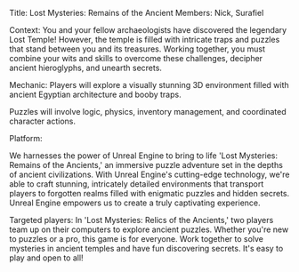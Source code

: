 Title: Lost Mysteries: Remains of the Ancient
Members: Nick, Surafiel

Context: You and your fellow archaeologists have discovered the legendary Lost Temple! However, the temple is filled with intricate traps and puzzles that stand between you and its treasures. Working together, you must combine your wits and skills to overcome these challenges, decipher ancient hieroglyphs, and unearth secrets.


Mechanic:
Players will explore a visually stunning 3D environment filled with ancient Egyptian architecture and booby traps.

Puzzles will involve logic, physics, inventory management, and coordinated character actions.

Platform:

We harnesses the power of Unreal Engine to bring to life 'Lost Mysteries: Remains of the Ancients,' an immersive puzzle adventure set in the depths of ancient civilizations. With Unreal Engine's cutting-edge technology, we're able to craft stunning, intricately detailed environments that transport players to forgotten realms filled with enigmatic puzzles and hidden secrets. Unreal Engine empowers us to create a truly captivating experience.

Targeted players:
In 'Lost Mysteries: Relics of the Ancients,' two players team up on their computers to explore ancient puzzles. Whether you're new to puzzles or a pro, this game is for everyone. Work together to solve mysteries in ancient temples and have fun discovering secrets. It's easy to play and open to all!
